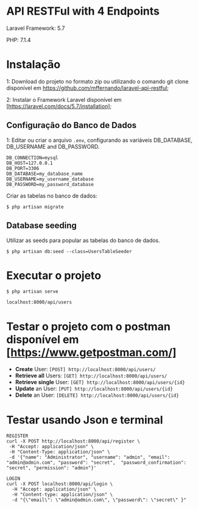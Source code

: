 # API RESTFul with 4 Endpoints

Laravel Framework: 5.7

PHP: 7.1.4

# Instalação
1: Download do projeto no formato zip ou utilizando o comando git clone disponível em https://github.com/mffernando/laravel-api-restful;

2: Instalar o Framework Laravel disponível em [https://laravel.com/docs/5.7/installation];

## Configuração do Banco de Dados
1: Editar ou criar o arquivo `.env`, configurando as variáveis DB_DATABASE, DB_USERNAME and DB_PASSWORD.
```
DB_CONNECTION=mysql
DB_HOST=127.0.0.1
DB_PORT=3306
DB_DATABASE=my_database_name
DB_USERNAME=my_username_database
DB_PASSWORD=my_password_database
```

Criar as tabelas no banco de dados:

```
$ php artisan migrate
```

## Database seeding
Utilizar as seeds para popular as tabelas do banco de dados.

```
$ php artisan db:seed --class=UsersTableSeeder
```

# Executar o projeto
```
$ php artisan serve
```

```
localhost:8000/api/users
```

# Testar o projeto com o postman disponível em [https://www.getpostman.com/]
- **Create** User: `[POST] http://localhost:8000/api/users/`
- **Retrieve all** Users: `[GET] http://localhost:8000/api/users/`
- **Retrieve single** User: `[GET] http://localhost:8000/api/users/{id}`
- **Update** an User: `[PUT] http://localhost:8000/api/users/{id}`
- **Delete** an User: `[DELETE] http://localhost:8000/api/users/{id}`

# Testar usando Json e terminal
```
REGISTER
curl -X POST http://localhost:8000/api/register \
 -H "Accept: application/json" \
 -H "Content-Type: application/json" \
 -d '{"name": "Administrator", "username": "admin", "email": "admin@admin.com", "password": "secret",  "password_confirmation": "secret", "permission": "admin"}'

LOGIN
curl -X POST localhost:8000/api/login \
  -H "Accept: application/json" \
  -H "Content-type: application/json" \
  -d "{\"email\": \"admin@admin.com\", \"password\": \"secret\" }"

```
